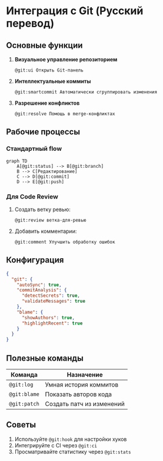 # Интеграция с Git (Русский перевод)

## Основные функции
1. **Визуальное управление репозиторием**
   ```cursor
   @git:ui Открыть Git-панель
   ```

2. **Интеллектуальные коммиты**
   ```cursor
   @git:smartcommit Автоматически сгруппировать изменения
   ```

3. **Разрешение конфликтов**
   ```cursor
   @git:resolve Помощь в merge-конфликтах
   ```

## Рабочие процессы
### Стандартный flow
```mermaid
graph TD
    A[@git:status] --> B[@git:branch]
    B --> C[Редактирование]
    C --> D[@git:commit]
    D --> E[@git:push]
```

### Для Code Review
1. Создать ветку ревью:
   ```cursor
   @git:review ветка-для-ревью
   ```
2. Добавить комментарии:
   ```cursor
   @git:comment Улучшить обработку ошибок
   ```

## Конфигурация
```json
{
  "git": {
    "autoSync": true,
    "commitAnalysis": {
      "detectSecrets": true,
      "validateMessages": true
    },
    "blame": {
      "showAuthors": true,
      "highlightRecent": true
    }
  }
}
```

## Полезные команды
| Команда | Назначение |
|---------|------------|
| `@git:log` | Умная история коммитов |
| `@git:blame` | Показать авторов кода |
| `@git:patch` | Создать патч из изменений |

## Советы
1. Используйте `@git:hook` для настройки хуков
2. Интегрируйте с CI через `@git:ci`
3. Просматривайте статистику через `@git:stats`